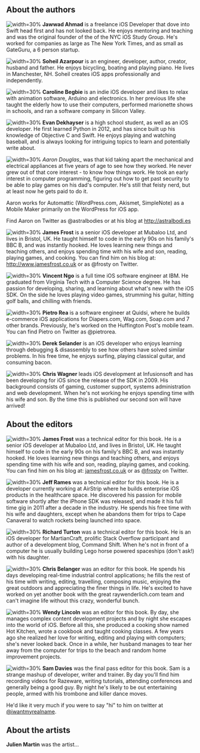 ## About the authors

![width=30%](images/jawwad_ahmad.jpg)
__Jawwad Ahmad__ is a freelance iOS Developer that dove into Swift head first and has not looked back. He enjoys mentoring and teaching and was the original founder of the of the NYC iOS Study Group. He's worked for companies as large as The New York Times, and as small as GateGuru, a 6 person startup.

![width=30%](images/soheil_azarpour.png)
__Soheil Azarpour__ is an engineer, developer, author, creator, husband and father. He enjoys bicycling, boating and playing piano. He lives in Manchester, NH. Soheil creates iOS apps professionally and independently.

![width=30%](images/caroline_begbie.jpg)
__Caroline Begbie__ is an indie iOS developer and likes to relax with animation software, Arduino and electronics.  In her previous life she taught the elderly how to use their computers, performed marionette shows in schools, and ran a software company in Silicon Valley.

![width=30%](images/evan_dekhayser.jpg)
__Evan Dekhayser__ is a high school student, as well as an iOS developer. He first learned Python in 2012, and has since built up his knowledge of Objective C and Swift. He enjoys playing and watching baseball, and is always looking for intriguing topics to learn and potentially write about.

![width=30%](images/aaron_douglas.jpg)
_Aaron Douglas__ was that kid taking apart the mechanical and electrical appliances at five years of age to see how they worked. He never grew out of that core interest - to know how things work. He took an early interest in computer programming, figuring out how to get past security to be able to play games on his dad's computer. He's still that feisty nerd, but at least now he gets paid to do it. 

Aaron works for Automattic (WordPress.com, Akismet, SimpleNote) as a Mobile Maker primarily on the WordPress for iOS app.

Find Aaron on Twitter as @astralbodies or at his blog at http://astralbodi.es

![width=30%](images/james_frost.jpg)
__James Frost__ is a senior iOS developer at Mubaloo Ltd, and lives in Bristol, UK. He taught himself to code in the early 90s on his family's BBC B, and was instantly hooked. He loves learning new things and teaching others, and enjoys spending time with his wife and son, reading, playing games, and cooking. You can find him on his blog at: http://www.jamesfrost.co.uk or as @frosty on Twitter.

![width=30%](images/vincent_ngo.jpg)
__Vincent Ngo__ is a full time iOS software engineer at IBM. He graduated from Virginia Tech with a Computer Science degree. He has passion for developing, sharing, and learning about what's new with the iOS SDK. On the side he loves playing video games, strumming his guitar, hitting golf balls, and chilling with friends.

![width=30%](images/pietro_rea.jpg)
__Pietro Rea__ is a software engineer at Quidsi, where he builds e-commerce iOS applications for Diapers.com, Wag.com, Soap.com and 7 other brands. Previously, he's worked on the Huffington Post's mobile team. You can find Pietro on Twitter as @pietrorea.

![width=30%](images/derek_selander.png)
__Derek Selander__ is an iOS developer who enjoys learning through debugging & disassembly to see how others have solved similar problems. In his free time, he enjoys surfing, playing classical guitar, and consuming bacon.

![width=30%](images/chris_wagner.jpg)
__Chris Wagner__ leads iOS development at Infusionsoft and has been developing for iOS since the release of the SDK in 2009. His background consists of gaming, customer support, systems administration and web development. When he's not working he enjoys spending time with his wife and son. By the time this is published our second son will have arrived!


## About the editors

![width=30%](images/james_frost.jpg)
__James Frost__ was a technical editor for this book. He is a senior iOS developer at Mubaloo Ltd, and lives in Bristol, UK. He taught himself to code in the early 90s on his family's BBC B, and was instantly hooked. He loves learning new things and teaching others, and enjoys spending time with his wife and son, reading, playing games, and cooking. You can find him on his blog at: [jamesfrost.co.uk](http://www.jamesfrost.co.uk) or as [@frosty](https://twitter.com/frosty) on Twitter.

![width=30%](images/jeff_rames.jpg)
__Jeff Rames__ was a technical editor for this book. He is a developer currently working at AirStrip where he builds enterprise iOS products in the healthcare space.  He discovered his passion for mobile software shortly after the iPhone SDK was released, and made it his full time gig in 2011 after a decade in the industry. He spends his free time with his wife and daughters, except when he abandons them for trips to Cape Canaveral to watch rockets being launched into space.

![width=30%](images/richard_turton.jpg)
__Richard Turton__ was a technical editor for this book. He is an iOS developer for MartianCraft, prolific Stack Overflow participant and author of a development blog, Command Shift. When he's not in front of a computer he is usually building Lego horse powered spaceships (don't ask!) with his daughter.

![width=30%](images/chris_belanger.jpg)
__Chris Belanger__ was an editor for this book. He spends his days developing real-time industrial control applications; he fills the rest of his time with writing, editing, travelling, composing music, enjoying the great outdoors and appreciating the finer things in life. He's excited to have worked on yet another book with the great raywenderlich.com team and can't imagine life without this crazy, wonderful bunch.

![width=30%](images/wendy_lincoln.jpg)
__Wendy Lincoln__ was an editor for this book. By day, she manages complex content development projects and by night she escapes into the world of iOS. Before all this, she produced a cooking show named Hot Kitchen, wrote a cookbook and taught cooking classes. A few years ago she realized her love for writing, editing and playing with computers; she's never looked back.  Once in a while, her husband manages to tear her away from the computer for trips to the beach and random home improvement projects.

![width=30%](images/sam_davies.jpg)
__Sam Davies__ was the final pass editor for this book. Sam is a strange mashup of developer, writer and trainer. By day you'll find him recording videos for Razeware, writing tutorials, attending conferences and generally being a good guy. By night he's likely to be out entertaining people, armed with his trombone and killer dance moves.

He'd like it very much if you were to say "hi" to him on twitter at [@iwantmyrealname](https://twitter.com/iwantmyrealname).


## About the artists

__Julien Martin__ was the artist...

